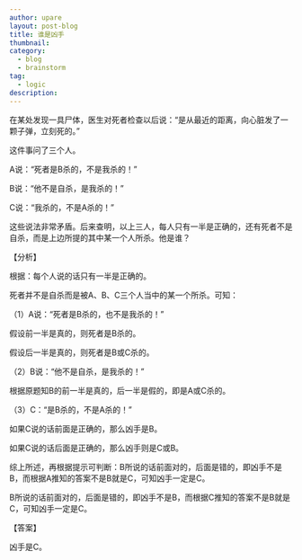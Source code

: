 ```yaml
---
author: upare
layout: post-blog
title: 谁是凶手
thumbnail:
category:
  - blog
  - brainstorm
tag:
  - logic
description: 
---
```

在某处发现一具尸体，医生对死者检查以后说：“是从最近的距离，向心脏发了一颗子弹，立刻死的。”

这件事问了三个人。

A说：“死者是B杀的，不是我杀的！”

B说：“他不是自杀，是我杀的！”

C说：“我杀的，不是A杀的！”

这些说法非常矛盾。后来查明，以上三人，每人只有一半是正确的，还有死者不是自杀，而是上边所提的其中某一个人所杀。他是谁？

【分析】

根据：每个人说的话只有一半是正确的。

死者并不是自杀而是被A、B、C三个人当中的某一个所杀。可知：

（1）A说：“死者是B杀的，也不是我杀的！”

假设前一半是真的，则死者是B杀的。

假设后一半是真的，则死者是B或C杀的。

（2）B说：“他不是自杀，是我杀的！”

根据原题知B的前一半是真的，后一半是假的，即是A或C杀的。

（3）C：“是B杀的，不是A杀的！”

如果C说的话前面是正确的，那么凶手是B。

如果C说的话后面是正确的，那么凶手则是C或B。

综上所述，再根据提示可判断：B所说的话前面对的，后面是错的，即凶手不是B，而根据A推知的答案不是B就是C，可知凶手一定是C。

B所说的话前面对的，后面是错的，即凶手不是B，而根据C推知的答案不是B就是C，可知凶手一定是C。

【答案】

凶手是C。